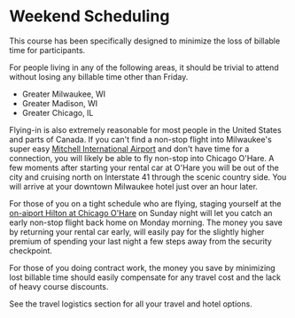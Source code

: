 # Weekend Scheduling

This course has been specifically designed to minimize the loss of billable time for participants.

For people living in any of the following areas, it should be trivial to attend without losing any billable time other than Friday.
* Greater Milwaukee, WI
* Greater Madison, WI
* Greater Chicago, IL

Flying-in is also extremely reasonable for most people in the United States and parts of Canada. If you can't find a non-stop flight into Milwaukee's super easy [Mitchell International Airport](https://www.mitchellairport.com/) and don't have time for a connection, you will likely be able to fly non-stop into Chicago O'Hare. A few moments after starting your rental car at O'Hare you will be out of the city and cruising north on Interstate 41 through the scenic country side. You will arrive at your downtown Milwaukee hotel just over an hour later.

For those of you on a tight schedule who are flying, staging yourself at the [on-aiport Hilton at Chicago O'Hare](https://www.hilton.com/en/hotels/chiohhh-hilton-chicago-ohare-airport/) on Sunday night will let you catch an early non-stop flight back home on Monday morning. The money you save by returning your rental car early, will easily pay for the slightly higher premium of spending your last night a few steps away from the security checkpoint.

For those of you doing contract work, the money you save by minimizing lost billable time should easily compensate for any travel cost and the lack of heavy course discounts.

See the travel logistics section for all your travel and hotel options.
